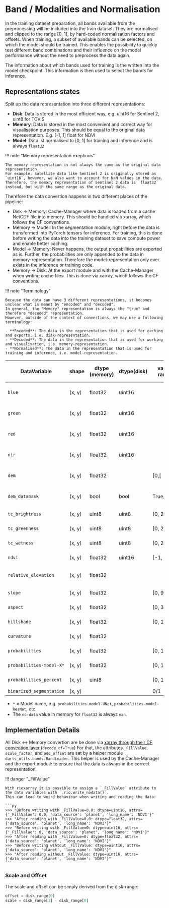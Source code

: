 # Band / Modalities and Normalisation

In the training dataset preparation, all bands available from the preprocessing will be included into the train dataset.
They are normalised and clipped to the range [0, 1], by hard-coded normalisation factors and offsets.
When training, a subset of available bands can be selected, on which the model should be trained.
This enables the possibility to quickly test different band combinations and their influence on the model performance without the need to preprocess the data again.

The information about which bands used for training is the written into the model checkpoint.
This information is then used to select the bands for inference.

## Representations states

Split up the data representation into three different representations:

- **Disk**: Data is stored in the most efficient way, e.g. uint16 for Sentinel 2, uint8 for TCVIS
- **Memory**: Data is stored in the most convenient and correct way for visualisation purposes. This should be equal to the original data representation. E.g. [-1, 1] float for NDVI
- **Model**: Data ist normalised to [0, 1] for training and inference and is always `float32`

!!! note "Memory representation exeptions"

    The memory representation is not always the same as the original data representation.
    For example, Satellite data like Sentinel 2 is originally stored as `uint16`, however, we also want to account for NaN values in the data.
    Therefore, the memory representation of Sentinel 2 data is `float32` instead, but with the same range as the original data.

Therefore the data convertion happens in two different places of the pipeline:

- Disk -> Memory: Cache-Manager where data is loaded from a cache NetCDF file into memory.
  This should be handled via xarray, which follows the CF conventions.
- Memory -> Model: In the segmentation module, right before the data is transformed into PyTorch tensors for inference.
  For training, this is done before writing the data into the training dataset to save compute power and enable better caching.
- Model -> Memory: Never happens, the output propabilities are exported as is.
  Further, the probabilities are only appended to the data in memory-representation.
  Therefore the model-representation only ever exists in the inference or training code.
- Memory -> Disk: At the export module and with the Cache-Manager when writing cache files.
  This is done via xarray, which follows the CF conventions.

!!! note "Terminology"

    Because the data can have 3 different representations, it becomes unclear what is meant by "encoded" and "decoded".
    In general, the "Memory" representation is always the "true" and therefore "decoded" representation.
    However, outside of the context of convertions, we may use a following terminology:

    - **Encoded**: The data in the representation that is used for caching and exports, i.e. disk-representation.
    - **Decoded**: The data in the representation that is used for working and visualisation, i.e. memory-representation.
    - **Normalised**: The data in the representation that is used for training and inference, i.e. model-representation.

| DataVariable             | shape  | dtype (memory) | dtype(disk) | valid-range | disk-range | no-data (disk) | attrs                         | source                  | note |
| ------------------------ | ------ | -------------- | ----------- | ----------- | ---------- | -------------- | ----------------------------- | ----------------------- | ---- |
| `blue`                   | (x, y) | float32        | uint16      |             |            |                | data_source, long_name, units | PLANET / S2             |      |
| `green`                  | (x, y) | float32        | uint16      |             |            |                | data_source, long_name, units | PLANET / S2             |      |
| `red`                    | (x, y) | float32        | uint16      |             |            |                | data_source, long_name, units | PLANET / S2             |      |
| `nir`                    | (x, y) | float32        | uint16      |             |            |                | data_source, long_name, units | PLANET / S2             |      |
| `dem`                    | (x, y) | float32        |             | [0,[        |            |                | data_source, long_name, units | SmartGeocubes           |      |
| `dem_datamask`           | (x, y) | bool           | bool        | True/False  | True/False | False          | data_source, long_name, units | SmartGeocubes           |      |
| `tc_brightness`          | (x, y) | uint8          | uint8       | [0, 255]    | [0, 255]   | -              | data_source, long_name        | EarthEngine             |      |
| `tc_greenness`           | (x, y) | uint8          | uint8       | [0, 255]    | [0, 255]   | -              | data_source, long_name        | EarthEngine             |      |
| `tc_wetness`             | (x, y) | uint8          | uint8       | [0, 255]    | [0, 255]   | -              | data_source, long_name        | EarthEngine             |      |
| `ndvi`                   | (x, y) | float32        | uint16      | [-1, 1]     | [0, 20000] |                | data_source, long_name        | Preprocessing           |      |
| `relative_elevation`     | (x, y) | float32        |             |             |            |                | data_source, long_name, units | Preprocessing           |      |
| `slope`                  | (x, y) | float32        |             | [0, 90]     |            |                | data_source, long_name        | Preprocessing           |      |
| `aspect`                 | (x, y) | float32        |             | [0, 360]    |            |                | data_source, long_name        | Preprocessing           |      |
| `hillshade`              | (x, y) | float32        |             | [0, 1]      |            |                | data_source, long_name        | Preprocessing           |      |
| `curvature`              | (x, y) | float32        |             |             |            |                | data_source, long_name        | Preprocessing           |      |
| `probabilities`          | (x, y) | float32        |             | [0, 1]      |            |                | long_name                     | Ensemble / Segmentation |      |
| `probabilities-model-X*` | (x, y) | float32        |             | [0, 1]      |            |                | long_name                     | Ensemble / Segmentation |      |
| `probabilities_percent`  | (x, y) | uint8          |             | [0, 100]    |            | 255            | long_name, units              | Postprocessing          |      |
| `binarized_segmentation` | (x, y) |                |             | 0/1         |            | -              | long_name                     | Postprocessing          |      |

- `*` = Model name, e.g. `probabilities-model-UNet`, `probabilities-model-ResNet`, etc.
- The `no-data` value in memory for `float32` is always `nan`.

## Implementation Details

All Disk <-> Memory convertion are be done via [xarray through their CF convention layer](https://docs.xarray.dev/en/stable/user-guide/io.html#reading-encoded-data) (`decode_cf=True`)
For that, the attributes `_FillValue`, `scale_factor`, and `add_offset` are set by a helper module `darts_utils.bands.BandLoader`.
This helper is used by the Cache-Manager and the export module to ensure that the data is always in the correct representation.

!!! danger "_FillValue"

    With rioxarray it is possible to assign a `_FillValue` attribute to the data variables with `.rio.write_nodata()`.
    This can lead to weird behaviour when writing and reading the data:

    ```py
    >>> "Before writing with _FillValue=0.0: dtype=uint16, attrs={'_FillValue': 0.0, 'data_source': 'planet', 'long_name': 'NDVI'}"
    >>> "After reading with _FillValue=0.0: dtype=float32, attrs={'data_source': 'planet', 'long_name': 'NDVI'}"
    >>> "Before writing with _FillValue=0: dtype=uint16, attrs={'_FillValue': 0, 'data_source': 'planet', 'long_name': 'NDVI'}"
    >>> "After reading with _FillValue=0: dtype=float32, attrs={'data_source': 'planet', 'long_name': 'NDVI'}"
    >>> "Before writing wihtout _FillValue: dtype=uint16, attrs={'data_source': 'planet', 'long_name': 'NDVI'}"
    >>> "After reading without _FillValue: dtype=uint16, attrs={'data_source': 'planet', 'long_name': 'NDVI'}"
    ```

### Scale and Offset

The scale and offset can be simply derived from the disk-range:

```py
offset = disk_range[0]
scale = disk_range[1] - disk_range[0]
```
